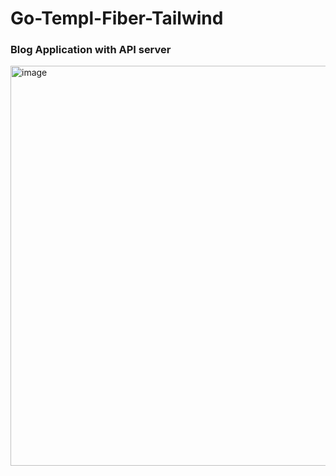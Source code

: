 # Go-Templ-Fiber-Tailwind
### Blog Application with API server 

<img width="720" height="640" alt="image" src="https://github.com/user-attachments/assets/7c325232-87a7-4f5d-a916-09fe87fcb251" />
